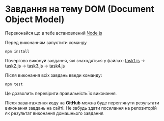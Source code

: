 # Завдання на тему DOM (Document Object Model)

Переконайся що в тебе встановлений [Node js](https://nodejs.org/en)

Перед виконанням запустити команду 

`npm install`

Почергово виконуй завдання, які знаходяться у файлах:
[task1.js](task1.js) -> [task2.js](task2.js) -> [task3.js](task3.js) -> [task4.js](task4.js)


Після виконання всіх завдань введи команду: 

`npm test` 

Це дозволить перевірити правильність їх виконання.

Після завантаження коду на **GitHub** можна буде переглянути результати виконання завдань на сайті.
Не забудь здати посилання на репозиторій як результат виконання домашнього завдання.